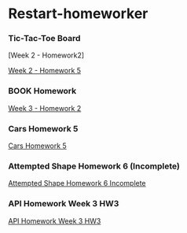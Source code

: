 # Restart-homeworker
### Tic-Tac-Toe Board

[Week 2 - Homework2]







[Week 2 - Homework 5](
    https://github.com/Finnbobby/Restart-homework/tree/main/learningDataClassespt1)




### BOOK Homework
[Week 3 - Homework 2](
    https://github.com/Finnbobby/Restart-homework/tree/main/Homework)


### Cars Homework 5
[Cars Homework 5](
    https://github.com/Finnbobby/Restart-homework/blob/main/CompletedHomework/homework5.ipynb)

###  Attempted Shape Homework 6 (Incomplete)
[Attempted Shape Homework 6 Incomplete](
    https://github.com/Finnbobby/Restart-homework/blob/main/CompletedHomework/homework6.ipynb)

### API Homework Week 3 HW3
[API Homework Week 3 HW3](
    https://github.com/Finnbobby/Restart-homework/tree/main/CompletedHomework/hwweek3_hw3)




